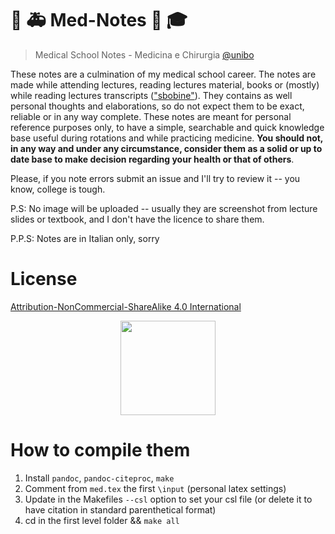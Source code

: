 # :hospital: :ambulance: Med-Notes :memo: :mortar_board:

> Medical School Notes - Medicina e Chirurgia [@unibo](https://corsi.unibo.it/magistralecu/MedicinaChirurgia/)

These notes are a culmination of my medical school career. The notes are made while attending lectures, reading lectures material, books or (mostly) while reading lectures transcripts (["sbobine"](https://www.futurimedici.com/index.php?option=com_kunena&view=topic&catid=5&id=21391&Itemid=1925)). They contains as well personal thoughts and elaborations, so do not expect them to be exact, reliable or in any way complete. These notes are meant for personal reference purposes only, to have a simple, searchable and quick knowledge base useful during rotations and while practicing medicine. __You should not, in any way and under any circumstance, consider them as a solid or up to date base to make decision regarding your health or that of others__.

Please, if you note errors submit an issue and I'll try to review it -- you know, college is tough.

P.S: No image will be uploaded -- usually they are screenshot from lecture slides or textbook, and I don't have the licence to share them.

P.P.S: Notes are in Italian only, sorry

# License
[Attribution-NonCommercial-ShareAlike 4.0 International](https://creativecommons.org/licenses/by-nc-sa/4.0/)

<p align="center">
<img src="https://mirrors.creativecommons.org/presskit/buttons/88x31/png/by-nc-sa.png" style="width:4cm" />
</p>

# How to compile them
1. Install `pandoc`, `pandoc-citeproc`, `make`
2. Comment from `med.tex` the first `\input` (personal latex settings)
3. Update in the Makefiles `--csl` option to set your csl file (or delete it to have citation in standard parenthetical format)
3. cd in the first level folder && `make all`
